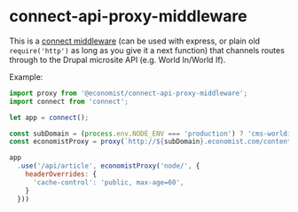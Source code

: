 # connect-api-proxy-middleware

This is a [connect middleware][] (can be used with express, or plain old
`require('http')` as long as you give it a next function) that channels routes through to the Drupal microsite API (e.g. World In/World If).

Example:

```js
import proxy from '@economist/connect-api-proxy-middleware';
import connect from 'connect';

let app = connect();

const subDomain = (process.env.NODE_ENV === 'production') ? 'cms-worldin' : 'dev-cms-worldin';
const economistProxy = proxy(`http://${subDomain}.economist.com/contentasjson/`);

app
  .use('/api/article', economistProxy('node/', {
    headerOverrides: {
      'cache-control': 'public, max-age=60',
    }
  }))
```

[connect middleware]: https://github.com/senchalabs/connect
